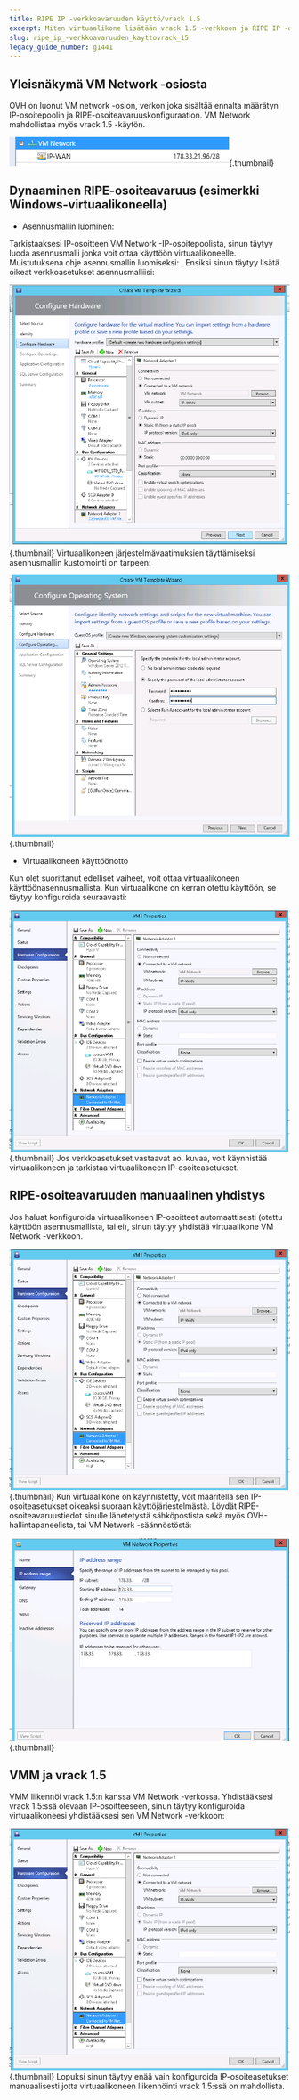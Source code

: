 ```yaml
---
title: RIPE IP -verkkoavaruuden käyttö/vrack 1.5
excerpt: Miten virtuaalikone lisätään vrack 1.5 -verkkoon ja RIPE IP -osoiteavaruuteen?
slug: ripe_ip_-verkkoavaruuden_kayttovrack_15
legacy_guide_number: g1441
---
```



## Yleisnäkymä VM Network -osiosta
OVH on luonut VM network -osion, verkon joka sisältää ennalta määrätyn IP-osoitepoolin ja RIPE-osoiteavaruuskonfiguraation.
VM Network mahdollistaa myös vrack 1.5 -käytön.

![](images/img_1984.jpg){.thumbnail}


## Dynaaminen RIPE-osoiteavaruus (esimerkki Windows-virtuaalikoneella)

- Asennusmallin luominen:

Tarkistaaksesi IP-osoitteen VM Network -IP-osoitepoolista, sinun täytyy luoda asennusmalli jonka voit ottaa käyttöön virtuaalikoneelle. Muistutuksena ohje asennusmallin luomiseksi: []({legacy}1436).
Ensiksi sinun täytyy lisätä oikeat verkkoasetukset asennusmalliisi:

![](images/img_1985.jpg){.thumbnail}
Virtuaalikoneen järjestelmävaatimuksien täyttämiseksi asennusmallin kustomointi on tarpeen:

![](images/img_1986.jpg){.thumbnail}

- Virtuaalikoneen käyttöönotto

Kun olet suorittanut edelliset vaiheet, voit ottaa virtuaalikoneen käyttöönasennusmallista. Kun virtuaalikone on kerran otettu käyttöön, se täytyy konfiguroida seuraavasti:

![](images/img_1989.jpg){.thumbnail}
Jos verkkoasetukset vastaavat ao. kuvaa, voit käynnistää virtuaalikoneen ja tarkistaa virtuaalikoneen IP-osoiteasetukset.


## RIPE-osoiteavaruuden manuaalinen yhdistys
Jos haluat konfiguroida virtuaalikoneen IP-osoitteet automaattisesti (otettu käyttöön asennusmallista, tai ei), sinun täytyy yhdistää virtuaalikone VM Network -verkkoon.

![](images/img_1989.jpg){.thumbnail}
Kun virtuaalikone on käynnistetty, voit määritellä sen IP-osoiteasetukset oikeaksi suoraan käyttöjärjestelmästä. Löydät RIPE-osoiteavaruustiedot sinulle lähetetystä sähköpostista sekä myös OVH-hallintapaneelista, tai VM Network -säännöstöstä:

![](images/img_1990.jpg){.thumbnail}


## VMM ja vrack 1.5
VMM liikennöi vrack 1.5:n kanssa VM Network -verkossa. Yhdistääksesi vrack 1.5:ssä olevaan IP-osoitteeseen, sinun täytyy konfiguroida virtuaalikoneesi yhdistääksesi sen VM Network -verkkoon:

![](images/img_1989.jpg){.thumbnail}
Lopuksi sinun täytyy enää vain konfiguroida IP-osoiteasetukset manuaalisesti jotta virtuaalikoneen liikennöinti vrack 1.5:ssä on mahdollista.

